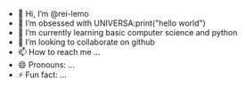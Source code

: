 - 👋 Hi, I’m @rei-lemo
- 👀 I’m obsessed with UNIVERSA:print("hello world")
- 🌱 I’m currently learning basic computer science and python
- 💞️ I’m looking to collaborate on github
- 📫 How to reach me ...
- 😄 Pronouns: ...
- ⚡ Fun fact: ...

<!---
rei-lemo/rei-lemo is a ✨ special ✨ repository because its `README.md` (this file) appears on your GitHub profile.
You can click the Preview link to take a look at your changes.
--->
